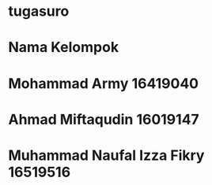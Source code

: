 # tugasuro
# Nama Kelompok
# Mohammad Army 16419040
# Ahmad Miftaqudin 16019147
# Muhammad Naufal Izza Fikry 16519516
